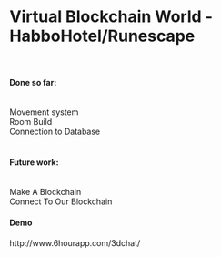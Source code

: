 # Virtual Blockchain World  - HabboHotel/Runescape
<br><h4>Done so far:</h4>
<br>Movement system
<br>Room Build
<br>Connection to Database
<br>
<br><h4>Future work:</h4>
<br>Make A Blockchain
<br>Connect To Our Blockchain<br>


<h4>Demo</h4>
http://www.6hourapp.com/3dchat/
